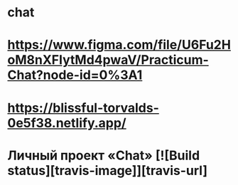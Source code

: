 # chat
# https://www.figma.com/file/U6Fu2HoM8nXFIytMd4pwaV/Practicum-Chat?node-id=0%3A1
# https://blissful-torvalds-0e5f38.netlify.app/

# Личный проект «Chat» [![Build status][travis-image]][travis-url]
